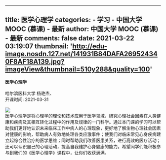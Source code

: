 
---
title: 医学心理学
categories: 
    - 学习
    - 中国大学 MOOC (慕课) - 最新
author: 中国大学 MOOC (慕课) - 最新
comments: false
date: 2021-03-22 03:19:07
thumbnail: 'http://edu-image.nosdn.127.net/141931B84DAFA269524340F8AF18A139.jpg?imageView&thumbnail=510y288&quality=100'
---

<div>   
<strong>医学心理学</strong><br>
      <br>
      哈尔滨医科大学 杨艳杰、<br>
      开课时间: 2021-03-31<br><br>
      <img src="http://edu-image.nosdn.127.net/141931B84DAFA269524340F8AF18A139.jpg?imageView&thumbnail=510y288&quality=100" referrerpolicy="no-referrer"><br>
      医学心理学是将心理学的理论和技术应用于医学领域，研究心理社会因素在人类健康和疾病及其相互转化过程中的作用及规律的一门科学。通过本门课的学习可以帮助我们更好地认识未来临床工作中病人的心理现象，更好地了解生物心理社会因素对健康的影响，帮助病人有效地处理各类应激事件；使我们对临床常见心身疾病建立起综合性治疗的医学思维；同时帮助我们改善医患关系，进行高效的医疗活动；还可以认识自己的心理活动，提高自我维护心身健康的能力。希望同学们能积极参与到我们的《医学心理学》课程中，让你们收获满满。
      
</div>
            